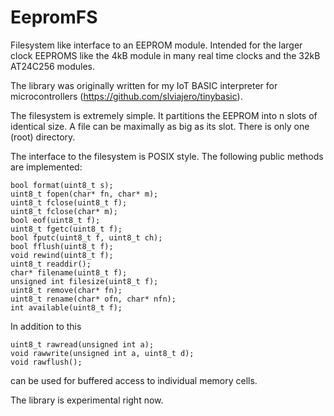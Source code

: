 # EepromFS

Filesystem like interface to an EEPROM module. Intended for the larger clock EEPROMS like the 4kB module in many real time clocks and the 32kB AT24C256 modules. 

The library was originally written for my IoT BASIC interpreter for microcontrollers (https://github.com/slviajero/tinybasic). 

The filesystem is extremely simple. It partitions the EEPROM into n slots of identical size. A file can be maximally as big as its slot. There is only one (root) directory. 

The interface to the filesystem is POSIX style. The following public methods are implemented:

	bool format(uint8_t s);
	uint8_t fopen(char* fn, char* m);
	uint8_t fclose(uint8_t f);
	uint8_t fclose(char* m);
	bool eof(uint8_t f);
	uint8_t fgetc(uint8_t f);
	bool fputc(uint8_t f, uint8_t ch);
	bool fflush(uint8_t f);
	void rewind(uint8_t f);
	uint8_t readdir();
	char* filename(uint8_t f);
	unsigned int filesize(uint8_t f);
	uint8_t remove(char* fn);
	uint8_t rename(char* ofn, char* nfn);
	int available(uint8_t f);
  
  In addition to this 
  
  	uint8_t rawread(unsigned int a);
	void rawwrite(unsigned int a, uint8_t d);
	void rawflush();
  
  can be used for buffered access to individual memory cells. 
  
  The library is experimental right now. 
  
